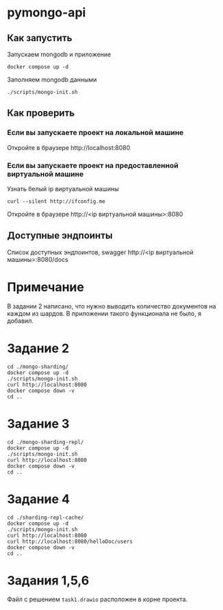 # pymongo-api

## Как запустить

Запускаем mongodb и приложение

```shell
docker compose up -d
```

Заполняем mongodb данными

```shell
./scripts/mongo-init.sh
```

## Как проверить

### Если вы запускаете проект на локальной машине

Откройте в браузере http://localhost:8080

### Если вы запускаете проект на предоставленной виртуальной машине

Узнать белый ip виртуальной машины

```shell
curl --silent http://ifconfig.me
```

Откройте в браузере http://<ip виртуальной машины>:8080

## Доступные эндпоинты

Список доступных эндпоинтов, swagger http://<ip виртуальной машины>:8080/docs

# Примечание

В задании 2 написано, что нужно выводить количество документов на каждом из шардов. В приложении такого функционала не было, я добавил.

# Задание 2

```shell
cd ./mongo-sharding/
docker compose up -d
./scripts/mongo-init.sh
curl http://localhost:8080
docker compose down -v
cd ..
```

# Задание 3
```shell
cd ./mongo-sharding-repl/
docker compose up -d
./scripts/mongo-init.sh
curl http://localhost:8080
docker compose down -v
cd ..
```

# Задание 4
```shell
cd ./sharding-repl-cache/
docker compose up -d
./scripts/mongo-init.sh
curl http://localhost:8080
curl http://localhost:8080/helloDoc/users
docker compose down -v
cd ..
```

# Задания 1,5,6

Файл с решением `task1.drawio` расположен в корне проекта.
